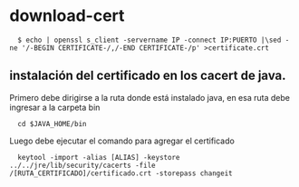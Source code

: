 # download-cert

      $ echo | openssl s_client -servername IP -connect IP:PUERTO |\sed -ne '/-BEGIN CERTIFICATE-/,/-END CERTIFICATE-/p' >certificate.crt
      
## instalación del certificado en los cacert de java. 
Primero debe dirigirse a la ruta donde está instalado java, en esa ruta debe ingresar a la carpeta bin
      
      cd $JAVA_HOME/bin 
      
Luego debe ejecutar el comando para agregar el certificado      

      keytool -import -alias [ALIAS] -keystore ../../jre/lib/security/cacerts -file /[RUTA_CERTIFICADO]/certificado.crt -storepass changeit
      
